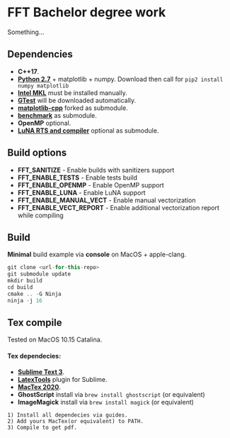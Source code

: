 FFT Bachelor degree work
==============

Something...

Dependencies
-----

* **C++17**.
* [**Python 2.7**](https://www.google.com/url?sa=t&rct=j&q=&esrc=s&source=web&cd=1&cad=rja&uact=8&ved=2ahUKEwiTtuuZrNboAhVcwsQBHWwcClkQFjAAegQIAhAB&url=https%3A%2F%2Fwww.python.org%2Fdownload%2Freleases%2F2.7%2F&usg=AOvVaw0zlkFAAPj_mtiLEq6iCUxh) + matplotlib + numpy. Download then call for `pip2 install numpy matplotlib`
* [**Intel MKL**](https://www.google.com/url?sa=t&rct=j&q=&esrc=s&source=web&cd=1&cad=rja&uact=8&ved=2ahUKEwiwv-ncrNboAhXkx6YKHSDUDVgQFjAAegQIFRAC&url=https%3A%2F%2Fsoftware.intel.com%2Fen-us%2Fmkl&usg=AOvVaw2E4mKkrupU-h-MctqNhKyu) must be installed manually.
* [**GTest**](https://github.com/google/googletest) will be downloaded automatically.
* [**matplotlib-cpp**](https://github.com/lava/matplotlib-cpp) forked as submodule.
* [**benchmark**](https://github.com/google/benchmark) as submodule.
* **OpenMP** optional.
* [**LuNA RTS and compiler**](https://gitlab.ssd.sscc.ru/luna/luna) optional as submodule.

Build options
-----

* **FFT_SANITIZE** - Enable builds with sanitizers support
* **FFT_ENABLE_TESTS** - Enable tests build
* **FFT_ENABLE_OPENMP** - Enable OpenMP support
* **FFT_ENABLE_LUNA** - Enable LuNA support
* **FFT_ENABLE_MANUAL_VECT** - Enable manual vectorization
* **FFT_ENABLE_VECT_REPORT** - Enable additional vectorization report while compiling

Build
-----
**Minimal** build example via **console** on MacOS + apple-clang.
```c++ based
git clone <url-for-this-repo>
git submodule update
mkdir build
cd build
cmake .. -G Ninja
ninja -j 16
```

Tex compile
----
Tested on MacOS 10.15 Catalina.

#### Tex dependecies:

* [**Sublime Text 3**](https://www.google.com/url?sa=t&rct=j&q=&esrc=s&source=web&cd=1&cad=rja&uact=8&ved=2ahUKEwjfkcmBtPHoAhWIsaQKHQJhAdwQFjAAegQIBxAC&url=https%3A%2F%2Fwww.sublimetext.com%2F3&usg=AOvVaw0BtVmjapIa9yP4qOnqEhSR).
* [**LatexTools**](https://latextools.readthedocs.io/en/latest/install/) plugin for Sublime.
* [**MacTex 2020**](http://www.tug.org/mactex/).
* **GhostScript** install via `brew install ghostscript` (or equivalent)
* **ImageMagick** install via `brew install magick` (or equivalent)

```
1) Install all dependecies via guides.
2) Add yours MacTex(or equivalent) to PATH.
3) Compile to get pdf.
```
